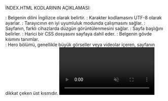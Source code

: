 İNDEX.HTML KODLARININ AÇIKLAMASI:
<html lang="en">: Belgenin dilini İngilizce olarak belirtir.
<meta charset="UTF-8" />: Karakter kodlamasını UTF-8 olarak ayarlar.
<meta http-equiv="X-UA-Compatible" content="IE=edge" />: Tarayıcının en iyi uyumluluk modunda çalışmasını sağlar.
<meta name="viewport" content="width=device-width, initial-scale=1.0" />: Sayfanın, farklı cihazlarda düzgün görüntülenmesini sağlar.
<title>EDUCATION CARDS</title>: Sayfa başlığını belirler.
<link rel="stylesheet" href="style.css" />: Harici bir CSS dosyasını sayfaya dahil eder.

<body>: Belgenin gövde kısmını tanımlar.
<section class="hero">: Hero bölümü, genellikle büyük görseller veya videolar içeren, sayfanın dikkat çeken üst kısmıdır.
<video autoplay loop muted plays-inline class="back-video">: Otomatik oynatılan, döngüye alınmış ve sessize alınmış bir video tanımlar.
<source src="Video/video.mp4"/>: Videonun dosya yolunu belirtir.
<section class="content">: İçerik bölümü.
<h1><i>EVERYTHING ABOUT THE SOFTWARE</i></h1>: Başlık metni, eğik yazı tipiyle.
<a href="Hover Card/index.html" target="_blank"><i>CLICK HERE TO EXPLORE</i></a>: "Hover Card/index.html" sayfasına yeni bir sekmede açılan bağlantı.

Bu yapı, görsel olarak etkileyici bir arka plan videosu ve üzerinde bir başlık ile bağlantı içeren basit bir web sayfası oluşturur. 
CSS dosyası (style.css) bu öğelerin stilini belirler, ancak bu dosya burada yer almıyor. Bu dosyanın içeriği, sayfanın görsel düzenini ve tasarımını daha da özelleştirmek için kullanılacaktır.

STYLE.CSS KODLARININ AÇIKLAMASI:
Genel Stil Ayarları:
padding: 0;: Tüm öğelerin iç boşluklarını sıfırlar.
margin: 0;: Tüm öğelerin dış boşluklarını sıfırlar.
box-sizing: border-box;: Kenarlık ve dolgu değerlerinin öğenin toplam genişlik ve yüksekliğine dahil edilmesini sağlar.
font-family: sans-serif;: Tüm metinlerin sans-serif yazı tipini kullanmasını sağlar.

Hero Bölümü Stilleri:
width: 100%;: Hero bölümünün genişliğini %100 yapar.
height: 100vh;: Hero bölümünün yüksekliğini tam ekran yüksekliği yapar.
background-image: linear-gradient(rgba(12, 3, 51, 0.3), rgba(12, 3, 51, 0.3));: Hero bölümüne yarı saydam bir koyu mavi gradyan arka plan ekler.
position: relative;: Hero bölümünün konumlandırmasını göreceli yapar.
padding: 0 5%;: Sağ ve sol kenarlıklara %5 boşluk ekler.
display: flex;: Hero bölümünü esnek kutu yapısı kullanarak düzenler.
justify-content: center;: İçeriklerin yatayda ortalanmasını sağlar.
align-items: center;: İçeriklerin dikeyde ortalanmasını sağlar.

İçerik Bölümü Stilleri:
text-align: center;: İçerik bölümündeki metinlerin ortalanmasını sağlar.

Başlık Stilleri:
.content h1 {}: İçerik bölümündeki <h1> etiketleri için geçerlidir.
font-size: 160px;: Başlık metninin boyutunu 160 piksel yapar.
color: #fff;: Metin rengini beyaz yapar.
font-weight: 600;: Metin kalınlığını 600 (yarı kalın) yapar.
transition: 0.5s;: Tüm stil değişikliklerinin 0.5 saniye süresinde gerçekleşmesini sağlar.
.content h1:hover {}: Başlık üzerine gelindiğinde geçerli olur.
-webkit-text-stroke: 2px white;: Metne beyaz bir dış çizgi ekler.
color: transparent;: Metin rengini saydam yapar.

Bağlantı Stilleri:
.content a {}: İçerik bölümündeki <a> etiketleri için geçerlidir.
text-decoration: none;: Bağlantının altını çizer.
display: inline-block;: Bağlantıyı satır içi blok öğesi yapar.
color: #fff;: Bağlantı metninin rengini beyaz yapar.
font-size: 24px;: Metin boyutunu 24 piksel yapar.
border: 2px solid white;: 2 piksel kalınlığında beyaz bir kenarlık ekler.
padding: 14px 50px;: İçeriğe üst-alt 14 piksel, sağ-sol 50 piksel boşluk ekler.
margin-top: 20px;: Üst kenara 20 piksel boşluk ekler.
transition: 0.5s;: Tüm stil değişikliklerinin 0.5 saniye süresinde gerçekleşmesini sağlar.
.content a:hover {}: Bağlantı üzerine gelindiğinde geçerli olur.
background: #fff;: Arka plan rengini beyaz yapar.
color: #000;: Metin rengini siyah yapar.

Arka Plan Videosu Stilleri:
.back-video {}: Arka plan videosu için geçerlidir.
position: absolute;: Konumlandırmayı mutlak yapar.
right: 0;: Sağ kenara yaslar.
bottom: 0;: Alt kenara yaslar.
z-index: -1;: Videoyu diğer içeriklerin arkasına yerleştirir.
@media (min-aspect-ratio: 16/9) {}: Geniş ekranlar (en-boy oranı 16:9'dan büyük) için geçerlidir.
.back-video {}:
width: 100%;: Genişliği %100 yapar.
height: auto;: Yüksekliği otomatik yapar.
@media (max-aspect-ratio: 16/9) {}: Dar ekranlar (en-boy oranı 16:9'dan küçük) için geçerlidir.
.back-video {}:
width: auto;: Genişliği otomatik yapar.
height: 100%;: Yüksekliği %100 yapar.

Bu CSS kodları, sayfanın görsel olarak etkileyici ve kullanıcı dostu olmasını sağlar. Arka plan videosu, hero bölümünün öne çıkmasını sağlarken, metin ve bağlantılar kullanıcı etkileşimleri için tasarlanmıştır.









